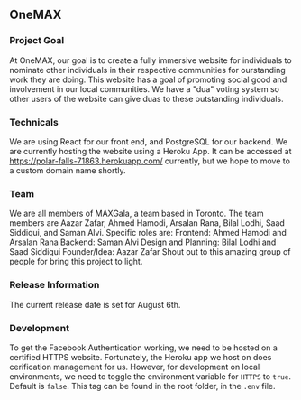 ## OneMAX

### Project Goal
At OneMAX, our goal is to create a fully immersive website for individuals to nominate other individuals in their respective communities for ourstanding work they are doing. This website has a goal of promoting social good and involvement in our local communities. We have a "dua" voting system so other users of the website can give duas to these outstanding individuals.

### Technicals
We are using React for our front end, and PostgreSQL for our backend. We are currently hosting the website using a Heroku App. It can be accessed at https://polar-falls-71863.herokuapp.com/ currently, but we hope to move to a custom domain name shortly.

### Team
We are all members of MAXGala, a team based in Toronto.
The team members are Aazar Zafar, Ahmed Hamodi, Arsalan Rana, Bilal Lodhi, Saad Siddiqui, and Saman Alvi.
Specific roles are:
Frontend: Ahmed Hamodi and Arsalan Rana
Backend: Saman Alvi
Design and Planning: Bilal Lodhi and Saad Siddiqui
Founder/Idea: Aazar Zafar
Shout out to this amazing group of people for bring this project to light.

### Release Information
The current release date is set for August 6th.

### Development
To get the Facebook Authentication working, we need to be hosted on a certified HTTPS website. Fortunately, the Heroku app we host on does cerification management for us. However, for development on local environments, we need to toggle the environment variable for `HTTPS` to `true`. Default is `false`. This tag can be found in the root folder, in the `.env` file.
